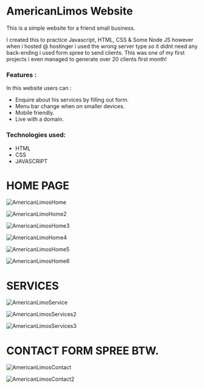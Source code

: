 # AmericanLimos Website
This is a simple website for a friend small business.

I created this to practice Javascript, HTML, CSS & Some Node JS however when i hosted @ hostinger i used the wrong server type so it didnt need any back-ending i used form spree to send clients. This was one of my first projects i even managed to generate over 20 clients first month!

### Features :
In this website users can :
<ul>
<li>Enquire about his services by filling out form.</li>
<li>Menu bar change when on smaller devices.</li>
<li>Mobile friendly.</li>
<li>Live with a domain.</li>
</ul>

### Technologies used:
<ul>
<li>HTML</li>
<li>CSS</li>
<li>JAVASCRIPT</li>
</ul>


# HOME PAGE

![AmericanLimosHome](https://user-images.githubusercontent.com/125647977/236072590-a1a5d4b0-10c3-4696-9c81-5d54eef5b9f4.png)

![AmericanLimoHome2](https://user-images.githubusercontent.com/125647977/236072609-89087858-bf07-4318-83fd-5e0868096f18.png)

![AmericanLimosHome3](https://user-images.githubusercontent.com/125647977/236073689-407cced2-ddfb-4c6e-8815-0be24f2270d8.png)

![AmericanLimoHome4](https://user-images.githubusercontent.com/125647977/236073726-73b089ef-20f8-40cb-aac7-7c073a63fcf1.png)

![AmericanLimosHome5](https://user-images.githubusercontent.com/125647977/236073761-fb0dbdb8-426c-49d2-98f4-4ea1f113ed17.png)

![AmericanLimosHome6](https://user-images.githubusercontent.com/125647977/236073788-80c54e28-ff64-4f18-8858-4b5c33bdb913.png)

# SERVICES

![AmericanLimoService](https://user-images.githubusercontent.com/125647977/236075061-f65af4b9-a78a-4ead-93a0-de45b765aa22.png)

![AmericanLimosServices2](https://user-images.githubusercontent.com/125647977/236075076-5bdb5816-3ba9-4440-8197-c03e59df596c.png)

![AmericanLimosServices3](https://user-images.githubusercontent.com/125647977/236075082-987859b4-5d2f-41bc-9fcd-23bb2c3ba802.png)

# CONTACT FORM SPREE BTW.

![AmericanLimosContact](https://user-images.githubusercontent.com/125647977/236075362-7f8c339c-c80e-4438-9cb1-e86dc531c1e0.png)

![AmericanLimosContact2](https://user-images.githubusercontent.com/125647977/236075381-c580662d-f269-422b-b5d7-f187bf89a989.png)



